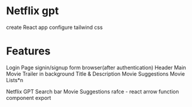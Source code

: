 # Netflix gpt

create React app
configure tailwind css


# Features
Login Page
signin/signup form
browser(after authentication)
Header
Main Movie
    Trailer in background
    Title & Description
    Movie Suggestions
        Movie Lists*n

Netflix GPT
    Search bar
    Movie Suggestions
rafce - react arrow function component export 